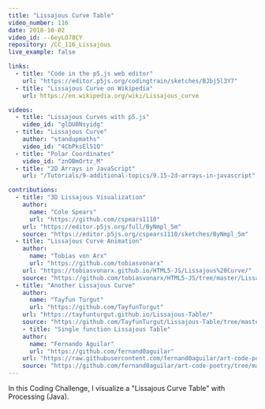 ```yaml
---
title: "Lissajous Curve Table"
video_number: 116
date: 2018-10-02
video_id: --6eyLO78CY
repository: /CC_116_Lissajous
live_example: false

links:
  - title: "Code in the p5.js web editor"
    url: "https://editor.p5js.org/codingtrain/sketches/BJbj5l3Y7"
  - title: "Lissajous Curve on Wikipedia"
    url: https://en.wikipedia.org/wiki/Lissajous_curve

videos:
  - title: "Lissajous Curves with p5.js"
    video_id: "glDU8Nsyidg"
  - title: "Lissajous Curve"
    author: "standupmaths"
    video_id: "4CbPksEl51Q"
  - title: "Polar Coordinates"
    video_id: "znOBmOrtz_M"
  - title: "2D Arrays in JavaScript"
    url: "/Tutorials/9-additional-topics/9.15-2d-arrays-in-javascript"

contributions:
  - title: "3D Lissajous Visualization"
    author:
      name: "Cole Spears"
      url: "https://github.com/cspears1110"
    url: "https://editor.p5js.org/full/ByNmpl_5m"
    source: "https://editor.p5js.org/cspears1110/sketches/ByNmpl_5m"
  - title: "Lissajous Curve Animation"
    author:
      name: "Tobias von Arx"
      url: "https://github.com/tobiasvonarx"
    url: "https://tobiasvonarx.github.io/HTML5-JS/Lissajous%20Curve/"
    source: "https://github.com/tobiasvonarx/HTML5-JS/tree/master/Lissajous%20Curve"
  - title: "Another Lissajous Curve"
    author:
      name: "Tayfun Turgut"
      url: "https://github.com/TayfunTurgut"
    url: "https://tayfunturgut.github.io/Lissajous-Table/"
    source: "https://github.com/TayfunTurgut/Lissajous-Table/tree/master"
    - title: "Single function Lissajous Table"
    author:
      name: "Fernando Aguilar"
      url: "https://github.com/fernand0aguilar"
    url: "https://raw.githubusercontent.com/fernand0aguilar/art-code-poetry/master/Processing/Lissajous_Curve_Table/lissajous063.png"
    source: "https://github.com/fernand0aguilar/art-code-poetry/tree/master/Processing/Lissajous_Curve_Table"
---
```


In this Coding Challenge, I visualize a "Lissajous Curve Table" with Processing (Java).
